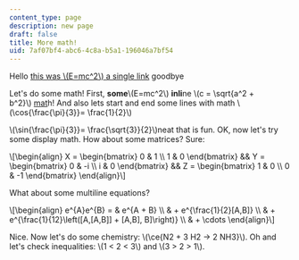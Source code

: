 ```yaml
---
content_type: page
description: new page
draft: false
title: More math!
uid: 7af07bf4-abc6-4c8a-b5a1-196046a7bf54
---
```

Hello [this was \\(E=mc^2\\) a single link](www.mit.edu) goodbye

Let's do some math! First, **some**\\(E=mc^2\\) **inli**ne \\(c = \sqrt{a^2 + b^2}\\) [mat](www.npr.org)h! And also lets start and end some lines with math \\(\cos{\frac{\pi}{3}}= \frac{1}{2}\\)

\\(\sin{\frac{\pi}{3}}= \frac{\sqrt{3}}{2}\\)neat that is fun. OK, now let's try some display math. How about some matrices? Sure:

\\[\begin{align} X = \begin{bmatrix} 0 & 1 \\\\ 1 & 0 \end{bmatrix} && Y = \begin{bmatrix} 0 & -i \\\\ i & 0 \end{bmatrix} && Z = \begin{bmatrix} 1 & 0 \\\\ 0 & -1 \end{bmatrix} \end{align}\\]

What about some multiline equations?

\\[\begin{align} e^{A}e^{B} = & e^{A + B} \\\\ & + e^{\frac{1}{2}[A,B]} \\\\ & + e^{\frac{1}{12}\left([A,[A,B]] + [A,B], B]\right)} \\\\ & + \cdots \end{align}\\]

Nice. Now let's do some chemistry: \\(\ce{N2 + 3 H2 -> 2 NH3}\\). Oh and let's check inequalities: \\(1 < 2 < 3\\) and \\(3 > 2 > 1\\).